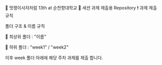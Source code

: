 🦁 멋쟁이사자처럼 13th at 순천향대학교 📝 세션 과제 제출용 Repository ❗ 과제 제출 규칙

폴더 구조 & 이름 규칙

📂 최상위 폴더 : "이름"

📂 하위 폴더 : "week1" / "week2"

이후 week 폴더 아래에 해당 주차 과제를 제출 합니다.

